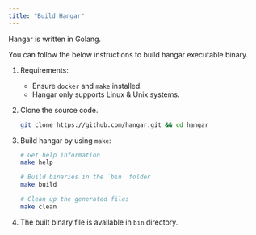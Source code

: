 ```yaml
---
title: "Build Hangar"
---
```


Hangar is written in Golang.

You can follow the below instructions to build hangar executable binary.

1. Requirements:

    - Ensure `docker` and `make` installed.
    - Hangar only supports Linux & Unix systems.

1. Clone the source code.
    ```bash
    git clone https://github.com/hangar.git && cd hangar
    ```
1. Build hangar by using `make`:
    ```bash
    # Get help information
    make help

    # Build binaries in the `bin` folder
    make build

    # Clean up the generated files
    make clean
    ```
1. The built binary file is available in `bin` directory.
